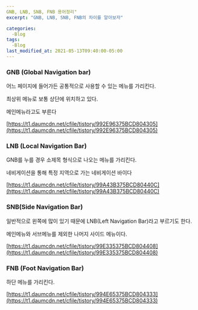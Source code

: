 ```yaml
---
GNB, LNB, SNB, FNB 용어정리"
excerpt: "GNB, LNB, SNB, FNB의 차이를 알아보자"

categories:
  -Blog
tags:
  -Blog
last_modified_at: 2021-05-13T09:40:00-05:00
---
```


### **GNB (Global Navigation bar)**

어느 페이지에 들어가든 공통적으로 사용할 수 있는 메뉴를 가리킨다.

최상위 메뉴로 보통 상단에 위치하고 있다.

메인메뉴라고도 부른다

[https://t1.daumcdn.net/cfile/tistory/992E96375BCD804305](https://t1.daumcdn.net/cfile/tistory/992E96375BCD804305)

### **LNB (Local Navigation Bar)**

GNB를 누를 경우 소제목 형식으로 나오는 메뉴를 가리킨다.

네비게이션을 통해 특정 지역으로 가는 네비게이션 바이다

[https://t1.daumcdn.net/cfile/tistory/99A43B375BCD80440C](https://t1.daumcdn.net/cfile/tistory/99A43B375BCD80440C)

### **SNB(Side Navigation Bar)**

일반적으로 왼쪽에 많이 있기 때문에 LNB(Left Navigation Bar)라고 부르기도 한다.

메인메뉴와 서브메뉴를 제외한 나머지 사이드 메뉴이다.

[https://t1.daumcdn.net/cfile/tistory/99E335375BCD804408](https://t1.daumcdn.net/cfile/tistory/99E335375BCD804408)

### **FNB (Foot Navigation Bar)**

하단 메뉴를 가리킨다.

[https://t1.daumcdn.net/cfile/tistory/994E65375BCD804333](https://t1.daumcdn.net/cfile/tistory/994E65375BCD804333)
